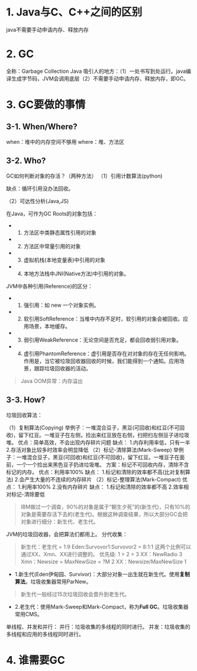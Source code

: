 # 1. Java与C、C++之间的区别

java不需要手动申请内存、释放内存

# 2. GC

全称：Garbage Collection
Java 吸引人的地方：（1）一处书写到处运行。java编译生成字节码，JVM会调用底层（2）不需要手动申请内存、释放内存，即GC。

# 3. GC要做的事情

## 3-1. When/Where?

when：堆中的内存空间不够用
where：堆、方法区

## 3-2. Who?

GC如何判断对象的存活？（两种方法）
（1）引用计数算法(python)

缺点：循环引用没办法回收。

（2）可达性分析(Java,JS)

在Java，可作为GC Roots的对象包括：

- 1. 方法区中类静态属性引用的对象
- 2. 方法区中常量引用的对象
- 3. 虚拟机栈(本地变量表)中引用的对象
- 4. 本地方法栈中JNI(Native方法)中引用的对象。

JVM中各种引用(Reference)的区分：

- 1. 强引用：如 new 一个对象实例。
- 2. 软引用SoftReference：当堆中内存不足时，软引用的对象会被回收。应用场景，本地缓存。
- 3. 弱引用WeakReference：无论空间是否充足，都会回收弱引用对象。
- 4. 虚引用PhantomReference：虚引用是否存在对对象的存在无任何影响。作用是，当它被垃圾回收器回收的时候，我们能得到一个通知。应用场景，跟踪垃圾回收器的活动。

> Java OOM异常：内存溢出

## 3-3. How?

垃圾回收算法：

（1）复制算法(Copying)
举例子：一堆混合豆子，黑豆(可回收)和红豆(不可回收)，留下红豆。一堆豆子在左侧，捡出来红豆放在右侧，扫把扫左侧豆子进垃圾堆。
优点：简单高效，不会出现内存碎片问题
缺点： 1.内存利用率低，只有一半 2.存活对象比较多时效率会明显降低
（2）标记-清除算法(Mark-Sweep)
举例子：一堆混合豆子，黑豆(可回收)和红豆(不可回收)，留下红豆。一堆豆子在面前，一个一个捡出来黑色豆子扔进垃圾堆。
方案：标记不可回收内存，清除不含标记的内存。
优点：利用率100%
缺点： 1.标记和清除的效率都不高(比对复制算法) 2.会产生大量的不连续的内存碎片
（2）标记-整理算法(Mark-Compact)
优点： 1.利用率100% 2.没有内存碎片
缺点： 1.标记和清除的效率都不高 2.效率相对标记-清除要低

> IBM做过一个调查，90%的对象是属于“朝生夕死”的(新生代)，只有10%的对象是需要存活下去的(老生代)。根据这种调查结果，所以大部分GC会把对象进行细分：新生代、老生代。

JVM的垃圾回收器，会把算法们都用上。
分代收集：

> 新生代：老生代 = 1:9  Eden:Survovor1:Survovor2 = 8:1:1  这两个比例可以通过XX、Xmn、XX进行调整的。
> 优先级: 1 > 2 > 3
> XX：NewRadio 3
> Xmn：Newsize = MaxNewSize = ?M 2
> XX：Newsize/MaxNewSize 1 

- 1.新生代(Eden伊甸园、Survivor)：大部分对象一出生就在新生代。使用**复制算法**。垃圾收集器常用ParNew。
> 新生代一般经过15次垃圾回收会晋升到老生代。
- 2.老生代：使用Mark-Sweep和Mark-Compact，称为**Full GC**。垃圾收集器常用CMS。

单线程、并发和并行：
并行：垃圾收集的多线程的同时进行。
并发：垃圾收集的多线程和应用的多线程同时进行。


# 4. 谁需要GC